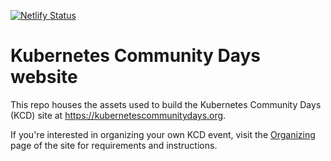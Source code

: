 [![Netlify Status](https://api.netlify.com/api/v1/badges/de7d2e92-82d4-41ba-8016-33d9b035331d/deploy-status)](https://app.netlify.com/sites/kubernetes-community-days/deploys)

# Kubernetes Community Days website

This repo houses the assets used to build the Kubernetes Community Days (KCD) site at https://kubernetescommunitydays.org.

If you're interested in organizing your own KCD event, visit the [Organizing](https://kubernetescommunitydays.org/organizing) page of the site for requirements and instructions.

